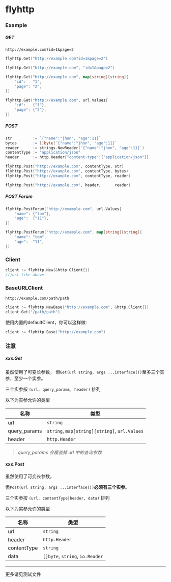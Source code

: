# flyhttp
### Example
##### GET
`http://example.com?id=1&page=2`
```go
flyhttp.Get("http://example.com?id=1&page=2")

flyhttp.Get("http://example.com", "id=1&page=2")

flyhttp.Get("http://example.com", map[string][string]{
	"id":   "1",
	"page": "2",
})

flyhttp.Get("http://example.com", url.Values{
	"id":   {"1"},
	"page": {"2"},
})
```
##### POST
```go
str         := `{"name":"jhon", "age":11}`
bytes       := []byte(`{"name":"jhon", "age":11}`
reader      := strings.NewReader(`{"name":"jhon", "age":11}`)
contentType := "application/json"
header      := http.Header{"content-type":{"application/json"}}

flyhttp.Post("http://example.com", contentType, str)
flyhttp.Post("http://example.com", contentType, bytes)
flyhttp.Post("http://example.com", contentType, reader)

flyhttp.Post("http://example.com", header,      reader)
```

##### POST Forum
```go
flyhttp.PostForum("http://example.com", url.Values{
	"name": {"tom"},
	"age":  {"11"},
})

flyhttp.PostForum("http://example.com", map[string][string]{
	"name": "tom",
	"age":  "11",
})

```
### Client
```go
client := flyhttp.New(&http.Client{})
//just like above
```


### BaseURLClient
`http://example.com/path/path`
```go
client := flyhttp.NewBase("http://example.com", &http.Client{})
client.Get("/path/path")
```
使用内置的defaultClient，你可以这样做:
```go
client := flyhttp.Base("http://example.com")
```

### 注意
##### xxx.Get
虽然使用了可变长参数，
但`Get(url string, args ...interface())`至多三个实参，至少一个实参。

三个实参按 `(url, query_params, header)` 排列

以下为实参允许的类型

|名称|类型|
|-----|----|
|url|`string`|
|query_params|`string`, `map[string][string]`, `url.Values`|
|header|`http.Header`|
>*query_params 会覆盖掉 url 中的查询参数*

#### xxx.Post

虽然使用了可变长参数，

但`Post(url string, args ...interface())`**必须有三个实参**。

三个实参按 `(url, contentType|header, data)` 排列

以下为实参允许的类型

|名称|类型|
|-----|----|
|url|`string`|
|header|`http.Header`|
|contentType|`string`|
|data|`[]byte`, `string`, `io.Reader`|
-------

更多请见测试文件
